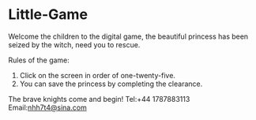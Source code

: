 # Little-Game
Welcome the children to the digital game, the beautiful princess has been seized by the witch, need you to rescue.

Rules of the game:
1. Click on the screen in order of one-twenty-five.
2. You can save the princess by completing the clearance.

The brave knights come and begin!
Tel:+44 1787883113
Email:nhh7t4@sina.com
